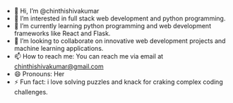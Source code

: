 - 👋 Hi, I’m @chinthishivakumar
- 👀 I’m interested in full stack web development and python programming.
- 🌱 I’m currently learning python programming and web development frameworks like React and Flask.
- 💞️ I’m looking to collaborate on innovative web development projects and machine learning applications.
- 📫 How to reach me: You can reach me via email at chinthishivakumar@gmail.com 
- 😄 Pronouns: Her
- ⚡ Fun fact: i love solving puzzles and knack for craking complex coding challenges.

<!---
chinthishivakumar/chinthishivakumar is a ✨ special ✨ repository because its `README.md` (this file) appears on your GitHub profile.
You can click the Preview link to take a look at your changes.
--->
